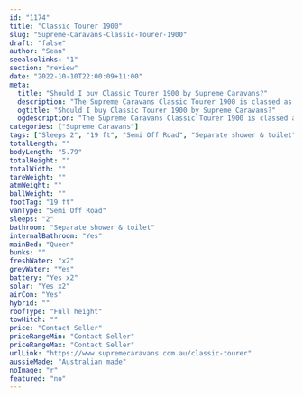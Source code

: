 ```yaml
---
id: "1174"
title: "Classic Tourer 1900"
slug: "Supreme-Caravans-Classic-Tourer-1900"
draft: "false"
author: "Sean"
seealsolinks: "1"
section: "review"
date: "2022-10-10T22:00:09+11:00"
meta:
  title: "Should I buy Classic Tourer 1900 by Supreme Caravans?"
  description: "The Supreme Caravans Classic Tourer 1900 is classed as Semi Off Road, and sleeps 2 people. It is Australian made and comes in at 19 ft. It generally has Separate shower & toilet."
  ogtitle: "Should I buy Classic Tourer 1900 by Supreme Caravans?"
  ogdescription: "The Supreme Caravans Classic Tourer 1900 is classed as Semi Off Road, and sleeps 2 people. It is Australian made and comes in at 19 ft. It generally has Separate shower & toilet."
categories: ["Supreme Caravans"]
tags: ["Sleeps 2", "19 ft", "Semi Off Road", "Separate shower & toilet", "Full height", "Price Unknown"]
totalLength: ""
bodyLength: "5.79"
totalHeight: ""
totalWidth: ""
tareWeight: ""
atmWeight: ""
ballWeight: ""
footTag: "19 ft"
vanType: "Semi Off Road"
sleeps: "2"
bathroom: "Separate shower & toilet"
internalBathroom: "Yes"
mainBed: "Queen"
bunks: ""
freshWater: "x2"
greyWater: "Yes"
battery: "Yes x2"
solar: "Yes x2"
airCon: "Yes"
hybrid: ""
roofType: "Full height"
towHitch: ""
price: "Contact Seller"
priceRangeMin: "Contact Seller"
priceRangeMax: "Contact Seller"
urlLink: "https://www.supremecaravans.com.au/classic-tourer"
aussieMade: "Australian made"
noImage: "r"
featured: "no"
---
```

